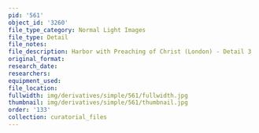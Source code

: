 ```yaml
---
pid: '561'
object_id: '3260'
file_type_category: Normal Light Images
file_type: Detail
file_notes:
file_description: Harbor with Preaching of Christ (London) - Detail 3
original_format:
research_date:
researchers:
equipment_used:
file_location:
fullwidth: img/derivatives/simple/561/fullwidth.jpg
thumbnail: img/derivatives/simple/561/thumbnail.jpg
order: '133'
collection: curatorial_files
---
```


